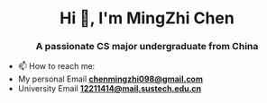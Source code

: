 <h1 align="center">Hi 👋, I'm MingZhi Chen</h1>
<h3 align="center">A passionate CS major undergraduate from China</h3>

- 📫 How to reach me:
- My personal Email **chenmingzhi098@gmail.com**
- University Email **12211414@mail.sustech.edu.cn**

